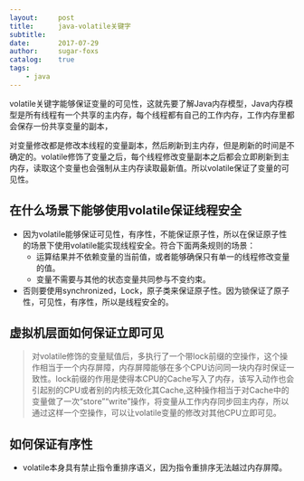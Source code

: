 ```yaml
---
layout:     post
title:      java-volatile关键字
subtitle:   
date:       2017-07-29
author:     sugar-foxs
catalog: 	true
tags:
    - java
---
```


volatile关键字能够保证变量的可见性，这就先要了解Java内存模型，Java内存模型是所有线程有一个共享的主内存，每个线程都有自己的工作内存，工作内存里都会保存一份共享变量的副本，
<!-- more -->
对变量修改都是修改本线程的变量副本，然后刷新到主内存，但是刷新的时间是不确定的。volatile修饰了变量之后，每个线程修改变量副本之后都会立即刷新到主内存，读取这个变量也会强制从主内存读取最新值。所以volatile保证了变量的可见性。

## 在什么场景下能够使用volatile保证线程安全

- 因为volatile能够保证可见性，有序性，不能保证原子性，所以在保证原子性的场景下使用volatile能实现线程安全。符合下面两条规则的场景：
    - 运算结果并不依赖变量的当前值，或者能够确保只有单一的线程修改变量的值。
    - 变量不需要与其他的状态变量共同参与不变约束。
- 否则要使用synchronized，Lock，原子类来保证原子性。因为锁保证了原子性，可见性，有序性，所以是线程安全的。

## 虚拟机层面如何保证立即可见

> 对volatile修饰的变量赋值后，多执行了一个带lock前缀的空操作，这个操作相当于一个内存屏障，内存屏障能够在多个CPU访问同一块内存时保证一致性。lock前缀的作用是使得本CPU的Cache写入了内存，该写入动作也会引起别的CPU或者别的内核无效化其Cache,这种操作相当于对Cache中的变量做了一次“store”“write”操作，将变量从工作内存同步回主内存，所以通过这样一个空操作，可以让volatile变量的修改对其他CPU立即可见。

## 如何保证有序性

- volatile本身具有禁止指令重排序语义，因为指令重排序无法越过内存屏障。

